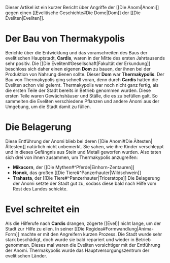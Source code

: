 Dieser Artikel ist ein kurzer Bericht über Angriffe der [[Die Anomi|Anomi]] gegen einen [[Evelitische Geschichte#Die Dome|Dom]] der [[Die Eveliten|Eveliten]].
# Der Bau von Thermakypolis
Berichte über die Entwicklung und das voranschreiten des Baus der evelitischen Hauptstadt, **Cardis**, waren in der Mitte des ersten Jahrtausends sehr positiv. Die [[Die Eveliten#Gesellschaft|Fakultät der Erkundung]] beschloss sich daher einen eigenen **Dom** zu bauen, der ihnen bei der Produktion von Nahrung dienen sollte. Dieser **Dom** war **Thermakypolis**.
Der Bau von Thermakypolis ging schnell voran, denn durch **Cardis** hatten die Eveliten schon viel gelernt. Thermakypolis war noch nicht ganz fertig, als die ersten Teile der Stadt bereits in Betrieb genommen wurden. Diese ersten Teile waren Gewächshäuser und Ställe, die es zu befüllen galt.
So sammelten die Eveliten verschiedene Pflanzen und andere Anomi aus der Umgebung, um die Stadt damit zu füllen.
# Die Belagerung
Diese Entführung der Anomi blieb bei deren [[Die Anomi#Die Ältesten|Ältesten]] natürlich nicht unbemerkt. Sie sahen, wie ihre Kinder verschleppt und in dieses Gefängnis aus Stein und Metall geworfen wurden. Also taten sich drei von ihnen zusammen, um Thermakypolis anzugreifen:
- **Mikacorn**, der [[Die Mythen#^Pferde|Einhorn-Zentauren]]
- **Nonok**, das großen [[Die Tiere#^Panzerhauter|Wildschwein]]
- **Trahasta**, der [[Die Tiere#^Panzerhauter|Triceratops]]
Die Belagerung der Anomi setzte der Stadt gut zu, sodass diese bald nach Hilfe vom Rest des Landes schickte.
# Evel schreitet ein
Als die Hilferufe nach **Cardis** drangen, zögerte [[Evel]] nicht lange, um der Stadt zur Hilfe zu eilen. In seiner [[Die Regidea#Formwandlung|Anima-Form]] machte er mit den Angreifern kurzen Prozess. Die Stadt wurde sehr stark beschädigt, doch wurde sie bald repariert und wieder in Betrieb genommen. Dieses mal waren die Eveliten vorsichtiger mit der Entführung der Anomi. Thermakypolis wurde das Hauptversorgungszentrum der evelitischen Länder.
